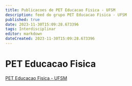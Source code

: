 ```yaml
---
title: Publicacoes de PET Educacao Fisica - UFSM 
description: feed do grupo PET Educacao Fisica - UFSM
published: true
date: 2023-11-30T15:09:28.673396
tags: Interdisciplinar
editor: markdown
dateCreated: 2023-11-30T15:09:28.673396
---
```


# PET Educacao Fisica
[PET Educacao Fisica - UFSM](/grupo/249PETEducacaoFisicaUFSM.md)